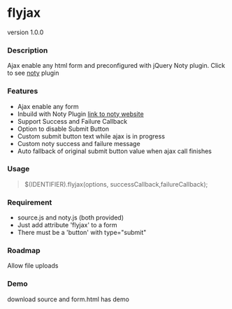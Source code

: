 # flyjax
version 1.0.0

### Description
Ajax enable any html form and preconfigured with jQuery Noty plugin. 
Click to see <a href="http://ned.im/noty/#/about">noty</a> plugin
 
### Features
- Ajax enable any form
- Inbuild with Noty Plugin <a href="http://ned.im/noty/#/about">link to noty website</a>
- Support Success and Failure Callback
- Option to disable Submit Button
- Custom submit button text while ajax is in progress
- Custom noty success and failure message
- Auto fallback of original submit button value when ajax call finishes

### Usage
> $(IDENTIFIER).flyjax(options, successCallback,failureCallback);

### Requirement

- source.js and noty.js (both provided)
- Just add attribute 'flyjax' to a form 
- There must be a 'button' with type="submit"

### Roadmap
Allow file uploads

### Demo
download source and form.html has demo
					
